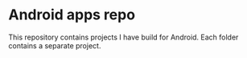 # Android apps repo
This repository contains projects I have build for Android. Each folder contains a separate project.